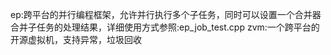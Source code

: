 ep:跨平台的并行编程框架，允许并行执行多个子任务，同时可以设置一个合并器合并子任务的处理结果，详细使用方式参照:ep\_job\_test.cpp
zvm:一个跨平台的开源虚拟机，支持异常，垃圾回收